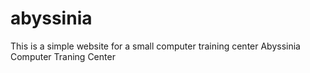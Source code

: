# abyssinia
This is a simple website for a small computer training center
Abyssinia Computer Traning Center

